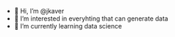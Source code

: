 - 👋 Hi, I’m @jkaver
- 👀 I’m interested in everyhting that can generate data
- 🌱 I’m currently learning data science


<!---
jkaver/jkaver is a ✨ special ✨ repository because its `README.md` (this file) appears on your GitHub profile.
You can click the Preview link to take a look at your changes.
--->
